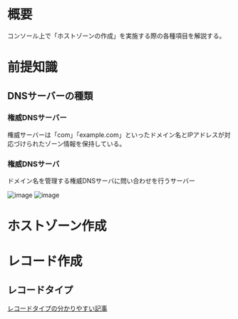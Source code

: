 # 概要
コンソール上で「ホストゾーンの作成」を実施する際の各種項目を解説する。  

# 前提知識

## DNSサーバーの種類

### 権威DNSサーバー
権威サーバーは「com」「example.com」といったドメイン名とIPアドレスが対応づけられたゾーン情報を保持している。

### 権威DNSサーバ
ドメイン名を管理する権威DNSサーバに問い合わせを行うサーバー

![image](https://github.com/adgjmptwgw/aws-practice/assets/66456130/324a3910-b6f1-4fc8-8e1b-4fcc6b9d2a2f)
![image](https://github.com/adgjmptwgw/aws-practice/assets/66456130/08283c16-8d26-412a-9413-a398bf7653cf)


## 

# ホストゾーン作成

# レコード作成
## レコードタイプ
[レコードタイプの分かりやすい記事](https://atsushinotes.com/image-distribution_from_wordpress_with_route-53_a-ns-cname/)
